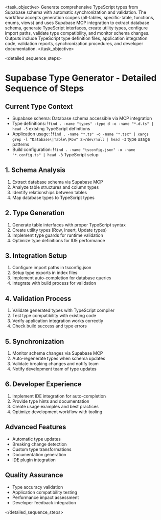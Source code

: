 <task name="Supabase Type Generator">

<task_objective>
Generate comprehensive TypeScript types from Supabase schema with automatic synchronization and validation. The workflow accepts generation scopes (all-tables, specific-table, functions, enums, views) and uses Supabase MCP integration to extract database schema, generate TypeScript interfaces, create utility types, configure import paths, validate type compatibility, and monitor schema changes. Outputs include TypeScript type definition files, application integration code, validation reports, synchronization procedures, and developer documentation.
</task_objective>

<detailed_sequence_steps>
# Supabase Type Generator - Detailed Sequence of Steps

## Current Type Context

- Supabase schema: Database schema accessible via MCP integration
- Type definitions: !`find . -name "types" -type d -o -name "*.d.ts" | head -5` existing TypeScript definitions
- Application usage: !`find . -name "*.ts" -o -name "*.tsx" | xargs grep -l "Database\|Table\|Row" 2>/dev/null | head -3` type usage patterns
- Build configuration: !`find . -name "tsconfig.json" -o -name "*.config.ts" | head -3` TypeScript setup

## 1. Schema Analysis

1. Extract database schema via Supabase MCP
2. Analyze table structures and column types
3. Identify relationships between tables
4. Map database types to TypeScript types

## 2. Type Generation

1. Generate table interfaces with proper TypeScript syntax
2. Create utility types (Row, Insert, Update types)
3. Implement type guards for runtime validation
4. Optimize type definitions for IDE performance

## 3. Integration Setup

1. Configure import paths in tsconfig.json
2. Setup type exports in index files
3. Implement auto-completion for database queries
4. Integrate with build process for validation

## 4. Validation Process

1. Validate generated types with TypeScript compiler
2. Test type compatibility with existing code
3. Verify application integration works correctly
4. Check build success and type errors

## 5. Synchronization

1. Monitor schema changes via Supabase MCP
2. Auto-regenerate types when schema updates
3. Validate breaking changes and notify team
4. Notify development team of type updates

## 6. Developer Experience

1. Implement IDE integration for auto-completion
2. Provide type hints and documentation
3. Create usage examples and best practices
4. Optimize development workflow with tooling

## Advanced Features

- Automatic type updates
- Breaking change detection
- Custom type transformations
- Documentation generation
- IDE plugin integration

## Quality Assurance

- Type accuracy validation
- Application compatibility testing
- Performance impact assessment
- Developer feedback integration

</detailed_sequence_steps>

</task>

